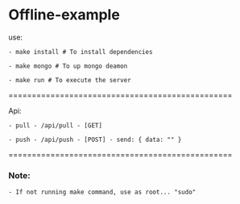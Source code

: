 # Offline-example

use:
    
    - make install # To install dependencies

    - make mongo # To up mongo deamon

    - make run # To execute the server

================================================

Api:
    
    - pull - /api/pull - [GET]

    - push - /api/push - [POST] - send: { data: "" }

================================================

### Note:

    - If not running make command, use as root... "sudo"
